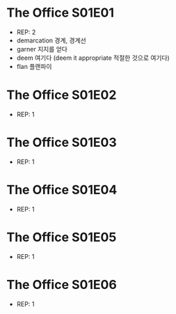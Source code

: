 # The Office S01E01
* REP: 2
* demarcation   경계, 경계선
* garner   지지를 얻다
* deem   여기다 (deem it appropriate 적절한 것으로 여기다)
* flan   플랜파이 

# The Office S01E02
* REP: 1

# The Office S01E03
* REP: 1

# The Office S01E04
* REP: 1

# The Office S01E05
* REP: 1

# The Office S01E06
* REP: 1
